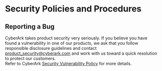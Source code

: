 # Security Policies and Procedures  
## Reporting a Bug  
CyberArk takes product security very seriously. If you believe you have found a vulnerability in one of our products, we ask that you follow responsible disclosure guidelines and contact  product_security@cyberark.com and work with us toward a quick resolution to protect our customers.  
Refer to CyberArk [Security Vulnerability Policy](https://www.cyberark.com/cyberark-security-vulinerability-policy.pdf) for more details.  